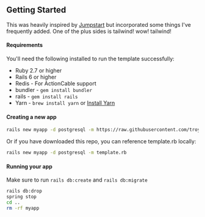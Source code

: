 ## Getting Started
This was heavily inspired by [Jumpstart](https://github.com/excid3/jumpstart) but incorporated some things I've frequently added. One of the plus sides is tailwind! wow! tailwind!

#### Requirements

You'll need the following installed to run the template successfully:

* Ruby 2.7 or higher
* Rails 6 or higher
* Redis - For ActionCable support
* bundler - `gem install bundler`
* rails - `gem install rails`
* Yarn - `brew install yarn` or [Install Yarn](https://yarnpkg.com/en/docs/install)

#### Creating a new app

```bash
rails new myapp -d postgresql -m https://raw.githubusercontent.com/troyizzle/springer/master/template.rb
```

Or if you have downloaded this repo, you can reference template.rb locally:

```bash
rails new myapp -d postgresql -m template.rb
```

#### Running your app
Make sure to run `rails db:create` and `rails db:migrate`

```bash
rails db:drop
spring stop
cd ..
rm -rf myapp
```

